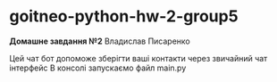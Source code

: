 # goitneo-python-hw-2-group5

**Домашне завдання №2**
Владислав Писаренко

Цей чат бот допоможе зберігти ваші контакти через звичайний чат інтерфейс
В консолі запускаємо файл main.py
